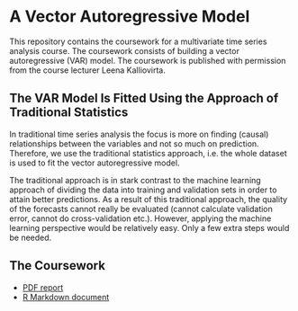 # A Vector Autoregressive Model

This repository contains the coursework for a multivariate time series analysis course. The coursework consists of building a vector autoregressive (VAR) model. The coursework is published with permission from the course lecturer Leena Kalliovirta.

## The VAR Model Is Fitted Using the Approach of Traditional Statistics

In traditional time series analysis the focus is more on finding (causal) relationships between the variables and not so much on prediction. Therefore, we use the traditional statistics approach, i.e. the whole dataset is used to fit the vector autoregressive model.

The traditional approach is in stark contrast to the machine learning approach of dividing the data into training and validation sets in order to attain better predictions. As a result of this traditional approach, the quality of the forecasts cannot really be evaluated (cannot calculate validation error, cannot do cross-validation etc.). However, applying the machine learning perspective would be relatively easy. Only a few extra steps would be needed.

## The Coursework

- [PDF report](output/VAR_Inflation_Unemployment_Federal_Funds_Rate.pdf)
- [R Markdown document](VAR_Inflation_Unemployment_Federal_Funds_Rate.Rmd)
